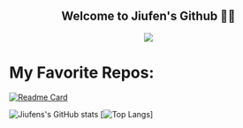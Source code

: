 <h2 align="center">Welcome to Jiufen's Github 🐱‍💻</h2> 

<p align="center"> <img
    src="https://i.imgur.com/wEZTYBN.png" /> </p>
</p>

<!--
**pardo312/pardo312** is a ✨ _special_ ✨ repository because its `README.md` (this file) appears on your GitHub profile.

Here are some ideas to get you started:

- 🔭 I’m currently working on ...
- 🌱 I’m currently learning ...
- 👯 I’m looking to collaborate on ...
- 🤔 I’m looking for help with ...
- 💬 Ask me about ...
- 📫 How to reach me: ...
- 😄 Pronouns: ...
- ⚡ Fun fact: ...
-->

# My Favorite Repos:

[![Readme Card](https://github-readme-stats.vercel.app/api/pin/?username=pardo312&repo=SummerGame&theme=radical)](https://github.com/pardo312/SummerGame)

![Jiufens's GitHub stats](https://github-readme-stats.vercel.app/api?username=pardo312&show_icons=true&theme=radical)
[![Top Langs](https://github-readme-stats.vercel.app/api/top-langs/?username=pardo312&layout=compact&theme=radical)]

